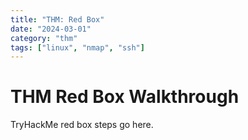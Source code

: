 ```yaml
---
title: "THM: Red Box"
date: "2024-03-01"
category: "thm"
tags: ["linux", "nmap", "ssh"]
---
```


# THM Red Box Walkthrough

TryHackMe red box steps go here.